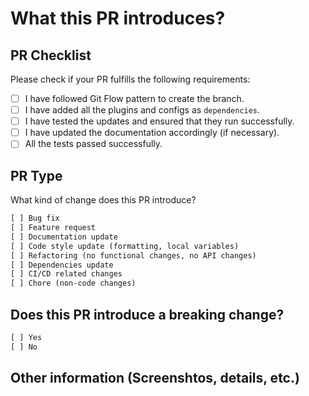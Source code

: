 # What this PR introduces?

<!-- Please, includes a description of this PR. -->

## PR Checklist

Please check if your PR fulfills the following requirements:

- [ ] I have followed Git Flow pattern to create the branch.
- [ ] I have added all the plugins and configs as `dependencies`.
- [ ] I have tested the updates and ensured that they run successfully.
- [ ] I have updated the documentation accordingly (if necessary).
- [ ] All the tests passed successfully.

## PR Type

What kind of change does this PR introduce?

```txt
[ ] Bug fix
[ ] Feature request
[ ] Documentation update
[ ] Code style update (formatting, local variables)
[ ] Refactoring (no functional changes, no API changes)
[ ] Dependencies update
[ ] CI/CD related changes
[ ] Chore (non-code changes)
```

## Does this PR introduce a breaking change?

```txt
[ ] Yes
[ ] No
```

<!-- If this PR contains a breaking change, please describe the impact and
migration path for existing applications below. -->

## Other information (Screenshtos, details, etc.)
